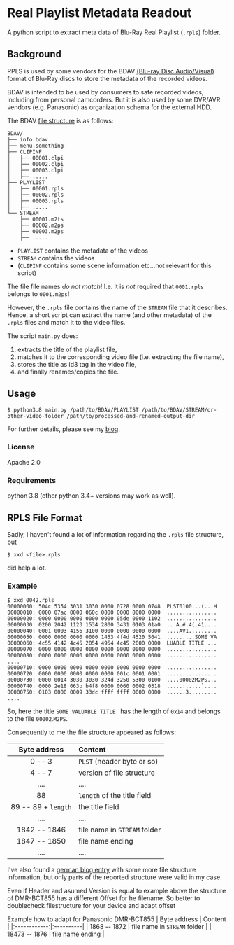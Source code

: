 Real Playlist Metadata Readout
===============================

A python script to extract meta data of Blu-Ray Real Playlist (`.rpls`) folder.

Background
-------------

RPLS is used by some vendors for the BDAV [(Blu-ray Disc Audio/Visual)](https://en.wikipedia.org/wiki/Blu-ray#Application_format) format of Blu-Ray discs to store the metadata of the recorded videos.

BDAV is intended to be used by consumers to safe recorded videos, including from personal camcorders. 
But it is also used by some DVR/AVR vendors (e.g. Panasonic) as organization schema for the external HDD.


The BDAV [file structure](https://en.wikipedia.org/wiki/Blu-ray#Directory_and_file_structure) is as follows:
```
BDAV/
├── info.bdav
├── menu.something
├── CLIPINF
│   ├── 00001.clpi
│   ├── 00002.clpi
│   ├── 00003.clpi
│   ├── .....
├── PLAYLIST
│   ├── 00001.rpls
│   ├── 00002.rpls
│   ├── 00003.rpls
│   ├── .....
└── STREAM
    ├── 00001.m2ts
    ├── 00002.m2ps
    ├── 00003.m2ps
    ├── .....
```

- `PLAYLIST` contains the metadata of the videos
- `STREAM`  contains the videos
- (`CLIPINF` contains some scene information etc...not relevant for this script)


The file file names *do not match*! I.e. it is *not* required that `0001.rpls` belongs to `0001.m2ps`! 

However, the `.rpls` file contains the name of the `STREAM` file that it describes. Hence, a short script can extract the name (and other metadata) of the `.rpls` files and match it to the video files. 


The script `main.py` does:
1. extracts the title of the playlist file,
2. matches it to the corresponding video file (i.e. extracting the file name),
3. stores the title as id3 tag in the video file,
4. and finally renames/copies the file.

Usage
-------

```
$ python3.8 main.py /path/to/BDAV/PLAYLIST /path/to/BDAV/STREAM/or-other-video-folder /path/to/processed-and-renamed-output-dir
```

For further details, please see my [blog](https://0xcaffee.blog/posts/meihdfs-bdav-rpls-video-recovery/).

### License

Apache 2.0


### Requirements

python 3.8 (other python 3.4+ versions may work as well).

RPLS File Format
--------------------

Sadly, I haven't found a lot of information regarding the `.rpls` file structure, but 
```
$ xxd <file>.rpls
```
did help a lot.

### Example
```
$ xxd 0042.rpls
00000000: 504c 5354 3031 3030 0000 0728 0000 0748  PLST0100...(...H
00000010: 0000 07ac 0000 060c 0000 0000 0000 0000  ................
00000020: 0000 0000 0000 0000 0000 05de 0000 1102  ................
00000030: 0200 2042 1123 1534 2800 3431 0103 01a0  .. A.#.4(.41....
00000040: 0001 0003 4156 3100 0000 0000 0000 0000  ....AV1.........
00000050: 0000 0000 0000 0000 1453 4f4d 4520 5641  .........SOME VA
00000060: 4c55 4142 4c45 2054 4954 4c45 2000 0000  LUABLE TITLE ...
00000070: 0000 0000 0000 0000 0000 0000 0000 0000  ................
00000080: 0000 0000 0000 0000 0000 0000 0000 0000  ................
....
00000710: 0000 0000 0000 0000 0000 0000 0000 0000  ................
00000720: 0000 0000 0000 0000 0000 001c 0001 0001  ................
00000730: 0000 0014 3030 3030 324d 3250 5300 0100  ....00002M2PS...
00000740: 0000 2e18 063b b4f8 0000 0060 0002 0318  .....:.....`....
00000750: 0103 0000 0009 33dc ffff ffff 0000 0000  ......3.........
....
```

So, here the title `SOME VALUABLE TITLE ` has the length of `0x14` and belongs to the file `00002`.`M2PS`.

Consequently to me the file structure appeared as follows:

| Byte address |  Content  |
|:------------:|:----------|
| 0 -- 3 | `PLST` (header byte or so) |
| 4 -- 7 | version of file structure |
| ....   | .... |
| 88     | `length` of the title field |
| 89 -- 89 + `length` | the title field |
| ....   |   .... |
| 1842 -- 1846 | file name in `STREAM` folder |
| 1847 -- 1850 | file name ending |
| ....   | .... |


I've also found a [german blog entry](https://schueckvcr.com/2017/10/24/real-playlists-rpls-file-reader/) with some more file structure information, but only parts of the reported structure were valid in my case.


Even if Header and asumed Version is equal to example above the structure of DMR-BCT855 has a different Offset for he filename. So better to doublecheck filestructure for your device and adapt offset
 
Example how to adapt for Panasonic DMR-BCT855
| Byte address |  Content  |
|:------------:|:----------|
| 1868 -- 1872 | file name in `STREAM` folder |
| 18473 -- 1876 | file name ending |

